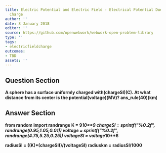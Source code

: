 ```yaml
---
title: Electric Potential and Electric Field - Electrical Potential Due to a Point
  Charge
author: ''
date: 8 January 2018
editor: ''
source: https://github.com/openwebwork/webwork-open-problem-library
type: ''
tags:
- electricfieldcharge
outcomes:
- TBD
assets: ''
---
```


## Question Section 

<b>
A sphere has a surface uniformly charged with(chargeSI)(C). At what distance from its center is the potential(voltage)(MV)?
ans_rule(40)(km)


## Answer Section

from random import randrange
K = 9*10**9
chargeSI = sprintf("%0.2f", randrange(0.95,1.05,0.01))
voltage = sprintf("%0.2f", randrange(4.75,5.25,0.25))
voltageSI = voltage*10**6

radiusSI = ((K)*(chargeSI))/(voltageSI)
radiuskm = radiusSI/1000